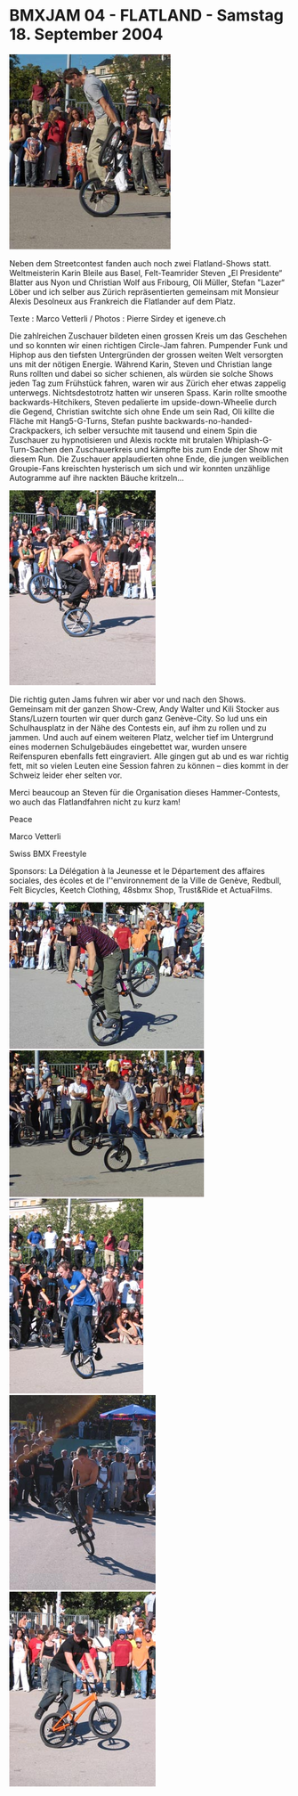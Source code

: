 # BMXJAM 04 - FLATLAND - Samstag 18. September 2004

![Alexis Desolneux](./media/bmxjam04_flat_all-06.jpg)

Neben dem Streetcontest fanden auch noch zwei Flatland-Shows statt. Weltmeisterin Karin Bleile aus Basel, Felt-Teamrider Steven „El Presidente“ Blatter aus Nyon und Christian Wolf aus Fribourg, Oli Müller, Stefan "Lazer“ Löber und ich selber aus Zürich repräsentierten gemeinsam mit Monsieur Alexis Desolneux aus Frankreich die Flatlander auf dem Platz.

Texte : Marco Vetterli / Photos : Pierre Sirdey et igeneve.ch

Die zahlreichen Zuschauer bildeten einen grossen Kreis um das Geschehen und so konnten wir einen richtigen Circle-Jam fahren. Pumpender Funk und Hiphop aus den tiefsten Untergründen der grossen weiten Welt versorgten uns mit der nötigen Energie. Während Karin, Steven und Christian lange Runs rollten und dabei so sicher schienen, als würden sie solche Shows jeden Tag zum Frühstück fahren, waren wir aus Zürich eher etwas zappelig unterwegs. Nichtsdestotrotz hatten wir unseren Spass. Karin rollte smoothe backwards-Hitchikers, Steven pedalierte im upside-down-Wheelie durch die Gegend, Christian switchte sich ohne Ende um sein Rad, Oli killte die Fläche mit Hang5-G-Turns, Stefan pushte backwards-no-handed-Crackpackers, ich selber versuchte mit tausend und einem Spin die Zuschauer zu hypnotisieren und Alexis rockte mit brutalen Whiplash-G-Turn-Sachen den Zuschauerkreis und kämpfte bis zum Ende der Show mit diesem Run. Die Zuschauer applaudierten ohne Ende, die jungen weiblichen Groupie-Fans kreischten hysterisch um sich und wir konnten unzählige Autogramme auf ihre nackten Bäuche kritzeln…

![Oli Müller](./media/bmxjam04_flat_all-05.jpg)

Die richtig guten Jams fuhren wir aber vor und nach den Shows. Gemeinsam mit der ganzen Show-Crew, Andy Walter und Kili Stocker aus Stans/Luzern tourten wir quer durch ganz Genève-City. So lud uns ein Schulhausplatz in der Nähe des Contests ein, auf ihm zu rollen und zu jammen. Und auch auf einem weiteren Platz, welcher tief im Untergrund eines modernen Schulgebäudes eingebettet war, wurden unsere Reifenspuren ebenfalls fett eingraviert. Alle gingen gut ab und es war richtig fett, mit so vielen Leuten eine Session fahren zu können – dies kommt in der Schweiz leider eher selten vor.

Merci beaucoup an Steven für die Organisation dieses Hammer-Contests, wo auch das Flatlandfahren nicht zu kurz kam!

Peace

Marco Vetterli

Swiss BMX Freestyle

Sponsors: La Délégation à la Jeunesse et le Département des affaires sociales, des écoles et de l''environnement de la Ville de Genève, Redbull, Felt Bicycles, Keetch Clothing, 48sbmx Shop, Trust&Ride et ActuaFilms.

![Karin Bleile](./media/bmxjam04_flat_all-01.jpg)
![Stefan "Lazer" Löber](./media/bmxjam04_flat_all-02.jpg)
![Steven Blatter](./media/bmxjam04_flat_all-03.jpg)
![Christian Wolf](./media/bmxjam04_flat_all-04.jpg)
![Marco Vetterli](./media/bmxjam04_flat_all-07.jpg)
